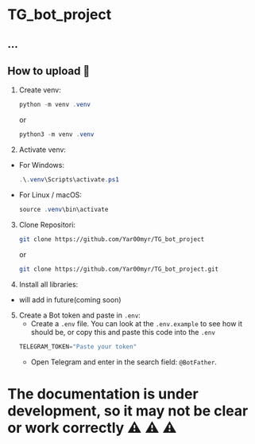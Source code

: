 # TG_bot_project

## ...

## How to upload :hammer:

1. Create venv:
   ```powershell
   python -m venv .venv
   ```
   or
   ```powershell
   python3 -m venv .venv
   ```

2. Activate venv:
+ For Windows:
  ```powershell
  .\.venv\Scripts\activate.ps1    
  ```
+ For Linux / macOS:
  ```powershell
  source .venv\bin\activate

3. Clone Repositori:
   ```bash
   git clone https://github.com/Yar00myr/TG_bot_project
   ```
   or 
   ```bash
   git clone https://github.com/Yar00myr/TG_bot_project.git
   ```

4. Install all libraries:
+ will add in future(coming soon)
  
5. Create a Bot token and paste in `.env`: 
   + Create a `.env` file. You can look at the `.env.example` to see how it should be, or copy this and paste this code into the `.env`
   ```s
   TELEGRAM_TOKEN="Paste your token"
   ```
   + Open Telegram and enter in the search field: `@BotFather`.

# The documentation is under development, so it may not be clear or work correctly :warning: :warning: :warning:
